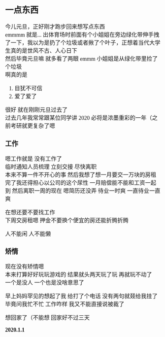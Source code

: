 <font size=4 face='楷体'>

## 一点东西

今儿元旦，正好刚才跑步回来想写点东西  
emmmm 就是...
出体育场时前面有个小姐姐在旁边绿化带伸手拽了一下，我以为是扔了个垃圾或者揪了个叶子，正想着当代大学生真的是世风不古、人心日下  
然后毕竟元旦嘛 就多看了两眼 emmm 小姐姐是从绿化带里捡了个垃圾  
啊真的是

1. 目犹不可信
2. 爱了爱了

很好 就在刚刚元旦过去了  
过去几年我常常跟某位同学讲 2020 必将是浓墨重彩的一年（之前考研就更复杂了嗯

### 工作

嗯工作就是 没有工作了  
临时通知人员梳理 立刻交接 尽快离职  
本来不算一件不开心的事 然后我想了想一月要交一万块的房租  
完了我还得担心以公司的这个尿性 一月赔偿能不能和工资一起到
然后离职一周的现在 嗯简历还没弄
待业一时爽 一直待业一直爽

在想还要不要找工作  
下周交房租嗯 押金不要换个便宜的房还能折腾折腾

人不能闲
人不能懒

### 矫情

现在没有矫情嗯  
本来打算好好玩玩游戏的 结果就头两天玩了玩 再就玩不动了  
一个是没人 一个也是没啥意思了

早上妈妈罕见的想起了我 给打了个电话 没有两句就叕给我挂了  
毕竟问我忙不忙 工作咋样 我又不能直接说被裁了

想回家了（不能想 回家好不过三天

**2020.1.1**
